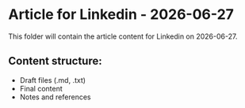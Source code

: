 # Article for Linkedin - 2026-06-27

This folder will contain the article content for Linkedin on 2026-06-27.

## Content structure:
- Draft files (.md, .txt)
- Final content
- Notes and references
